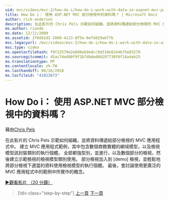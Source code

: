 ```yaml
---
uid: mvc/videos/mvc-2/how-do-i/how-do-i-work-with-data-in-aspnet-mvc-partial-views
title: How Do i： 使用 ASP.NET MVC 部分檢視中的資料嗎？ | Microsoft Docs
author: rick-anderson
description: 在此影片的 Chris Pels 示範如何組織，並將資料傳遞給部分檢視的 MVC 應用程式中。 MVC 應用程式範例會建立包含網域...
ms.author: riande
ms.date: 12/11/2009
ms.assetid: 2f0d41d2-2860-4113-8f5e-0efdd29abf7b
msc.legacyurl: /mvc/videos/mvc-2/how-do-i/how-do-i-work-with-data-in-aspnet-mvc-partial-views
msc.type: video
ms.openlocfilehash: f9f12579e2e0d0eb9edcc9d310e8244675e03270
ms.sourcegitcommit: 45ac74e400f9f2b7dbded66297730f6f14a4eb25
ms.translationtype: MT
ms.contentlocale: zh-TW
ms.lasthandoff: 08/16/2018
ms.locfileid: "41823673"
---
```

<a name="how-do-i-work-with-data-in-aspnet-mvc-partial-views"></a>How Do i： 使用 ASP.NET MVC 部分檢視中的資料嗎？
====================
藉由[Chris Pels](https://twitter.com/chrispels)

在此影片的 Chris Pels 示範如何組織，並將資料傳遞給部分檢視的 MVC 應用程式中。 建立 MVC 應用程式範例，其中包含數個商務實體的網域模型，以及檢視模型該封裝類別的執行個體。 全部都強型別，並進行，以及數個部分的檢視，然後建立示範檢視的檢視模型類別使用。 部分檢視加入到 [demo] 檢視，並輕鬆地將部分檢視下適當的資料使用檢視模型的執行個體。 最後，會討論使用更廣泛的 MVC 應用程式中的範例中所實作的概念。

[&#9654;觀看影片 （20 分鐘）](https://channel9.msdn.com/Blogs/ASP-NET-Site-Videos/how-do-i-work-with-data-in-aspnet-mvc-partial-views)

> [!div class="step-by-step"]
> [上一頁](how-do-i-return-json-formatted-data-for-an-ajax-call-in-an-aspnet-mvc-web-application.md)
> [下一頁](how-do-i-implement-view-models-to-manage-data-for-aspnet-mvc-views.md)
